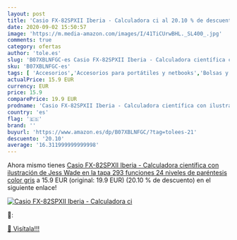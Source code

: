 ```yaml
---
layout: post
title: 'Casio FX-82SPXII Iberia - Calculadora ci al 20.10 % de descuento'
date: 2020-09-02 15:50:57
image: 'https://m.media-amazon.com/images/I/41TiCUrwBHL._SL400_.jpg'
comments: true
category: ofertas
author: 'tole.es'
slug: 'B07XBLNFGC-es Casio FX-82SPXII Iberia - Calculadora científica con...'
sku: 'B07XBLNFGC-es'
tags: [ 'Accesorios','Accesorios para portátiles y netbooks','Bolsas y fundas para portátiles y netbooks','Bolígrafos, lápices y útiles de escritura','Equipaje','Informática','Mochilas','Mochilas para portátiles y netbooks','Mochilas tipo casual','Oficina y papelería','Rotuladores permanentes','Rotuladores y subrayadores','calculadora', ]
actualPrice: 15.9 EUR
currency: EUR
price: 15.9
comparePrice: 19.9 EUR
prodname: 'Casio FX-82SPXII Iberia - Calculadora científica con ilustración de Jess Wade en la tapa  293 funciones  24 niveles de paréntesis   color gris'
country: 'es'
flag: '🇪🇸'
brand: ''
buyurl: 'https://www.amazon.es/dp/B07XBLNFGC/?tag=tolees-21'
descuento: '20.10'
average: '16.311999999999998'
---
```


Ahora mismo tienes [Casio FX-82SPXII Iberia - Calculadora científica con ilustración de Jess Wade en la tapa  293 funciones  24 niveles de paréntesis   color gris](https://www.amazon.es/dp/B07XBLNFGC/?tag=tolees-21) a 15.9 EUR (original: 19.9 EUR) (20.10 %  de descuento) en el siguiente enlace!

[![Casio FX-82SPXII Iberia - Calculadora ci](https://m.media-amazon.com/images/I/41TiCUrwBHL._SL400_.jpg)](https://www.amazon.es/dp/B07XBLNFGC/?tag=tolees-21)

🔎:


[🛒 Visítala!!!](https://www.amazon.es/dp/B07XBLNFGC/?tag=tolees-21)
